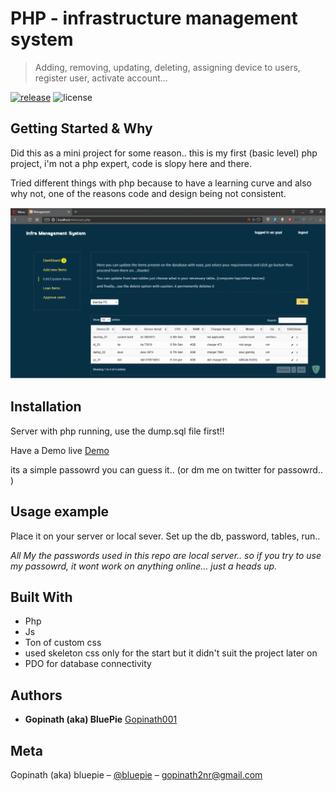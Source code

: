 # PHP - infrastructure management system
> Adding, removing, updating, deleting, assigning device to users, register user, activate account...

[![release][release badge]][release link] ![license][license badge]


[release badge]: https://img.shields.io/github/v/release/gopinath001/php-Infra-Management-System?color=bright-green&include_prereleases&label=latest%20release
[release link]: https://github.com/Gopinath001/php-Infra-Management-System/releases
[license badge]: https://img.shields.io/github/license/gopinath001/php-Infra-Management-System


## Getting Started & Why

Did this as a mini project for some reason.. this is my first (basic level) php project, i'm not a php expert, code is slopy here and there.

Tried different things with php because to have a learning curve and also why not, one of the reasons code and design being not consistent.

![](screenshots.gif)

## Installation

Server with php running, use the dump.sql file first!!

Have a Demo live [Demo](http://bluepie.live/infra) 

its a simple passowrd you can guess it.. (or dm me on twitter for passowrd.. )

## Usage example

Place it on your server or local sever.  Set up the db, password, tables, run..

_All My the passwords used in this repo are local server.. so if you try to use my passowrd, 
it wont work on anything online... just a heads up._

## Built With

* Php
* Js
* Ton of custom css
* used skeleton css only for the start but it didn't suit the project later on
* PDO for database connectivity

## Authors

* **Gopinath (aka) BluePie** [Gopinath001](https://github.com/Gopinath001)


## Meta

Gopinath (aka) bluepie – [@bluepie](https://twitter.com/xbluepie) – gopinath2nr@gmail.com

